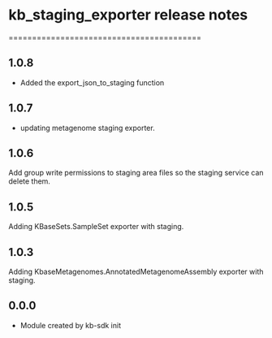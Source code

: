 # kb_staging_exporter release notes
=========================================

1.0.8
-----
* Added the export_json_to_staging function

1.0.7
-----
* updating metagenome staging exporter.

1.0.6
-----
Add group write permissions to staging area files so the staging service can delete them.

1.0.5
-----
Adding KBaseSets.SampleSet exporter with staging.

1.0.3
-----
Adding KbaseMetagenomes.AnnotatedMetagenomeAssembly exporter with staging.

0.0.0
-----
* Module created by kb-sdk init
